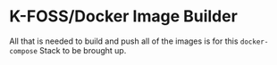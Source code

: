 # K-FOSS/Docker Image Builder

All that is needed to build and push all of the images is for this `docker-compose` Stack to be brought up.